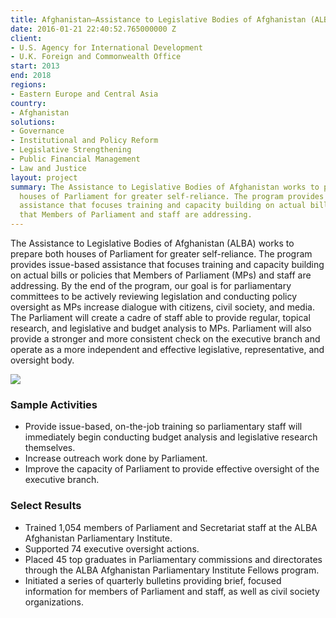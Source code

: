 ```yaml
---
title: Afghanistan—Assistance to Legislative Bodies of Afghanistan (ALBA)
date: 2016-01-21 22:40:52.765000000 Z
client:
- U.S. Agency for International Development
- U.K. Foreign and Commonwealth Office
start: 2013
end: 2018
regions:
- Eastern Europe and Central Asia
country:
- Afghanistan
solutions:
- Governance
- Institutional and Policy Reform
- Legislative Strengthening
- Public Financial Management
- Law and Justice
layout: project
summary: The Assistance to Legislative Bodies of Afghanistan works to prepare both
  houses of Parliament for greater self-reliance. The program provides issue-based
  assistance that focuses training and capacity building on actual bills or policies
  that Members of Parliament and staff are addressing.
---
```


The Assistance to Legislative Bodies of Afghanistan (ALBA) works to prepare both houses of Parliament for greater self-reliance. The program provides issue-based assistance that focuses training and capacity building on actual bills or policies that Members of Parliament (MPs) and staff are addressing. By the end of the program, our goal is for parliamentary committees to be actively reviewing legislation and conducting policy oversight as MPs increase dialogue with citizens, civil society, and media. The Parliament will create a cadre of staff able to provide regular, topical research, and legislative and budget analysis to MPs. Parliament will also provide a stronger and more consistent check on the executive branch and operate as a more independent and effective legislative, representative, and oversight body.

![][1]

###  Sample Activities

* Provide issue-based, on-the-job training so parliamentary staff will immediately begin conducting budget analysis and legislative research themselves.
* Increase outreach work done by Parliament.
* Improve the capacity of Parliament to provide effective oversight of the executive branch.

###  Select Results

* Trained 1,054 members of Parliament and Secretariat staff at the ALBA Afghanistan Parliamentary Institute.
* Supported 74 executive oversight actions.
* Placed 45 top graduates in Parliamentary commissions and directorates through the ALBA Afghanistan Parliamentary Institute Fellows program.
* Initiated a series of quarterly bulletins providing brief, focused information for members of Parliament and staff, as well as civil society organizations.

[1]: /assets/images/projects/ALBAsite.jpg
